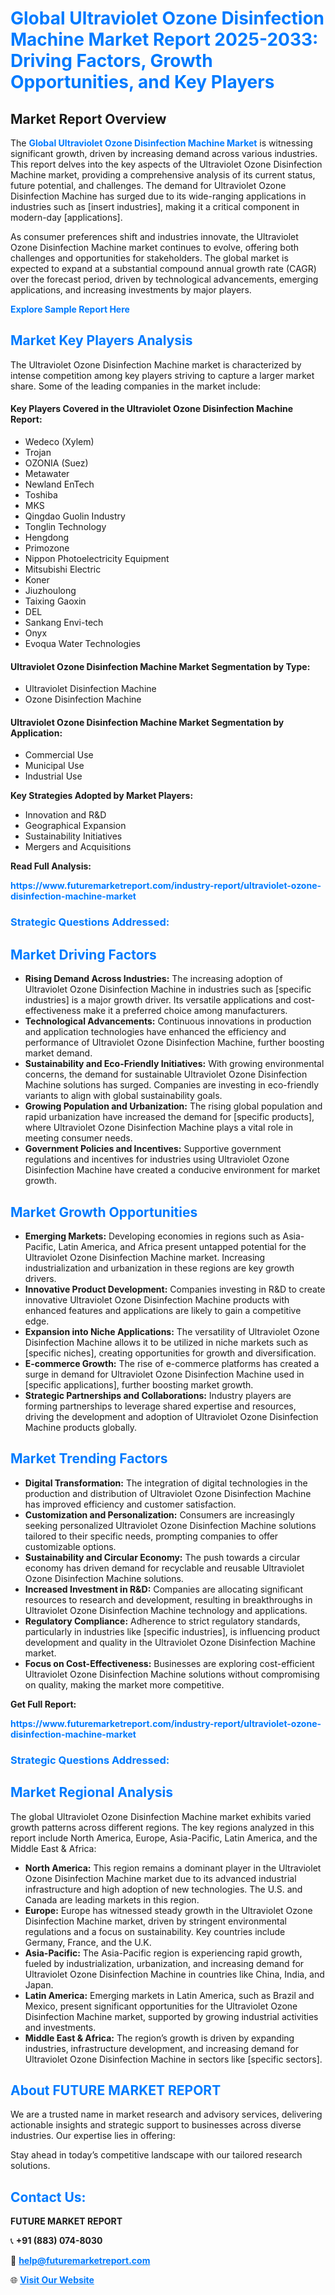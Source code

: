 <h1 style="color: #007BFF;">Global Ultraviolet Ozone Disinfection Machine Market Report 2025-2033: Driving Factors, Growth Opportunities, and Key Players</h1>

<section id="overview">
<h2>Market Report Overview</h2>
<p>The <a href="https://www.futuremarketreport.com/industry-report/ultraviolet-ozone-disinfection-machine-market" style="color: #007BFF; text-decoration: none;"><strong>Global Ultraviolet Ozone Disinfection Machine Market</strong></a> is witnessing significant growth, driven by increasing demand across various industries. This report delves into the key aspects of the Ultraviolet Ozone Disinfection Machine market, providing a comprehensive analysis of its current status, future potential, and challenges. The demand for Ultraviolet Ozone Disinfection Machine has surged due to its wide-ranging applications in industries such as [insert industries], making it a critical component in modern-day [applications].</p>
<p>As consumer preferences shift and industries innovate, the Ultraviolet Ozone Disinfection Machine market continues to evolve, offering both challenges and opportunities for stakeholders. The global market is expected to expand at a substantial compound annual growth rate (CAGR) over the forecast period, driven by technological advancements, emerging applications, and increasing investments by major players.</p>
</section>

<section id="overview">
<p><a href="https://www.futuremarketreport.com/request-sample/reportId=27243" style="color: #007BFF; text-decoration: none;"><strong>Explore Sample Report Here</strong></a></p>
</section>

<section id="key-players">
<h2 style="color: #007BFF;">Market Key Players Analysis</h2>
<p>The Ultraviolet Ozone Disinfection Machine market is characterized by intense competition among key players striving to capture a larger market share. Some of the leading companies in the market include:</p>
<h4>Key Players Covered in the Ultraviolet Ozone Disinfection Machine Report:</h4>
<ul><li>Wedeco (Xylem)</li><li>Trojan</li><li>OZONIA (Suez)</li><li>Metawater</li><li>Newland EnTech</li><li>Toshiba</li><li>MKS</li><li>Qingdao Guolin Industry</li><li>Tonglin Technology</li><li>Hengdong</li><li>Primozone</li><li>Nippon Photoelectricity Equipment</li><li>Mitsubishi Electric</li><li>Koner</li><li>Jiuzhoulong</li><li>Taixing Gaoxin</li><li>DEL</li><li>Sankang Envi-tech</li><li>Onyx</li><li>Evoqua Water Technologies</li></ul>
<h4>Ultraviolet Ozone Disinfection Machine Market Segmentation by Type:</h4>
<ul><li>Ultraviolet Disinfection Machine</li><li>Ozone Disinfection Machine</li></ul>

<h4>Ultraviolet Ozone Disinfection Machine Market Segmentation by Application:</h4>
<ul><li>Commercial Use</li><li>Municipal Use</li><li>Industrial Use</li></ul>
<p><strong>Key Strategies Adopted by Market Players:</strong></p>
<ul>
<li>Innovation and R&D</li>
<li>Geographical Expansion</li>
<li>Sustainability Initiatives</li>
<li>Mergers and Acquisitions</li>
</ul>
</section>

<section>
<p><strong>Read Full Analysis: </strong></p><a href="https://www.futuremarketreport.com/industry-report/ultraviolet-ozone-disinfection-machine-market" style="color: #007BFF; text-decoration: none;"><strong>https://www.futuremarketreport.com/industry-report/ultraviolet-ozone-disinfection-machine-market</strong></a>
<h3 style="color: #007BFF;">Strategic Questions Addressed:</h3>
</section>

<section id="driving-factors">
<h2 style="color: #007BFF;">Market Driving Factors</h2>
<ul>
<li><strong>Rising Demand Across Industries:</strong> The increasing adoption of Ultraviolet Ozone Disinfection Machine in industries such as [specific industries] is a major growth driver. Its versatile applications and cost-effectiveness make it a preferred choice among manufacturers.</li>
<li><strong>Technological Advancements:</strong> Continuous innovations in production and application technologies have enhanced the efficiency and performance of Ultraviolet Ozone Disinfection Machine, further boosting market demand.</li>
<li><strong>Sustainability and Eco-Friendly Initiatives:</strong> With growing environmental concerns, the demand for sustainable Ultraviolet Ozone Disinfection Machine solutions has surged. Companies are investing in eco-friendly variants to align with global sustainability goals.</li>
<li><strong>Growing Population and Urbanization:</strong> The rising global population and rapid urbanization have increased the demand for [specific products], where Ultraviolet Ozone Disinfection Machine plays a vital role in meeting consumer needs.</li>
<li><strong>Government Policies and Incentives:</strong> Supportive government regulations and incentives for industries using Ultraviolet Ozone Disinfection Machine have created a conducive environment for market growth.</li>
</ul>
</section>

<section id="growth-opportunities">
<h2 style="color: #007BFF;">Market Growth Opportunities</h2>
<ul>
<li><strong>Emerging Markets:</strong> Developing economies in regions such as Asia-Pacific, Latin America, and Africa present untapped potential for the Ultraviolet Ozone Disinfection Machine market. Increasing industrialization and urbanization in these regions are key growth drivers.</li>
<li><strong>Innovative Product Development:</strong> Companies investing in R&D to create innovative Ultraviolet Ozone Disinfection Machine products with enhanced features and applications are likely to gain a competitive edge.</li>
<li><strong>Expansion into Niche Applications:</strong> The versatility of Ultraviolet Ozone Disinfection Machine allows it to be utilized in niche markets such as [specific niches], creating opportunities for growth and diversification.</li>
<li><strong>E-commerce Growth:</strong> The rise of e-commerce platforms has created a surge in demand for Ultraviolet Ozone Disinfection Machine used in [specific applications], further boosting market growth.</li>
<li><strong>Strategic Partnerships and Collaborations:</strong> Industry players are forming partnerships to leverage shared expertise and resources, driving the development and adoption of Ultraviolet Ozone Disinfection Machine products globally.</li>
</ul>
</section>

<section id="trending-factors">
<h2 style="color: #007BFF;">Market Trending Factors</h2>
<ul>
<li><strong>Digital Transformation:</strong> The integration of digital technologies in the production and distribution of Ultraviolet Ozone Disinfection Machine has improved efficiency and customer satisfaction.</li>
<li><strong>Customization and Personalization:</strong> Consumers are increasingly seeking personalized Ultraviolet Ozone Disinfection Machine solutions tailored to their specific needs, prompting companies to offer customizable options.</li>
<li><strong>Sustainability and Circular Economy:</strong> The push towards a circular economy has driven demand for recyclable and reusable Ultraviolet Ozone Disinfection Machine solutions.</li>
<li><strong>Increased Investment in R&D:</strong> Companies are allocating significant resources to research and development, resulting in breakthroughs in Ultraviolet Ozone Disinfection Machine technology and applications.</li>
<li><strong>Regulatory Compliance:</strong> Adherence to strict regulatory standards, particularly in industries like [specific industries], is influencing product development and quality in the Ultraviolet Ozone Disinfection Machine market.</li>
<li><strong>Focus on Cost-Effectiveness:</strong> Businesses are exploring cost-efficient Ultraviolet Ozone Disinfection Machine solutions without compromising on quality, making the market more competitive.</li>
</ul>
</section>

<section>
<p><strong>Get Full Report: </strong></p><a href="https://www.futuremarketreport.com/industry-report/ultraviolet-ozone-disinfection-machine-market" style="color: #007BFF; text-decoration: none;"><strong>https://www.futuremarketreport.com/industry-report/ultraviolet-ozone-disinfection-machine-market</strong></a>
<h3 style="color: #007BFF;">Strategic Questions Addressed:</h3>
</section>


<section id="regional-analysis">
<h2 style="color: #007BFF;">Market Regional Analysis</h2>
<p>The global Ultraviolet Ozone Disinfection Machine market exhibits varied growth patterns across different regions. The key regions analyzed in this report include North America, Europe, Asia-Pacific, Latin America, and the Middle East & Africa:</p>
<ul>
<li><strong>North America:</strong> This region remains a dominant player in the Ultraviolet Ozone Disinfection Machine market due to its advanced industrial infrastructure and high adoption of new technologies. The U.S. and Canada are leading markets in this region.</li>
<li><strong>Europe:</strong> Europe has witnessed steady growth in the Ultraviolet Ozone Disinfection Machine market, driven by stringent environmental regulations and a focus on sustainability. Key countries include Germany, France, and the U.K.</li>
<li><strong>Asia-Pacific:</strong> The Asia-Pacific region is experiencing rapid growth, fueled by industrialization, urbanization, and increasing demand for Ultraviolet Ozone Disinfection Machine in countries like China, India, and Japan.</li>
<li><strong>Latin America:</strong> Emerging markets in Latin America, such as Brazil and Mexico, present significant opportunities for the Ultraviolet Ozone Disinfection Machine market, supported by growing industrial activities and investments.</li>
<li><strong>Middle East & Africa:</strong> The region’s growth is driven by expanding industries, infrastructure development, and increasing demand for Ultraviolet Ozone Disinfection Machine in sectors like [specific sectors].</li>
</ul>
</section>

<footer>
<h2 style="color: #007BFF;">About FUTURE MARKET REPORT</h2>
<p>We are a trusted name in market research and advisory services, delivering actionable insights and strategic support to businesses across diverse industries. Our expertise lies in offering:</p>

<p>Stay ahead in today’s competitive landscape with our tailored research solutions.</p>

<h2 style="color: #007BFF;">Contact Us:</h2>
<p><strong>FUTURE MARKET REPORT</strong></p>
<p>📞 <strong>+91 (883) 074-8030</strong></p>
<p>📧 <strong><a href="mailto:help@futuremarketreport.com" style="color: #007BFF;">help@futuremarketreport.com</a></strong></p>
<p>🌐 <strong><a href="https://www.futuremarketreport.com/" style="color: #007BFF;">Visit Our Website</a></strong></p>
</footer>